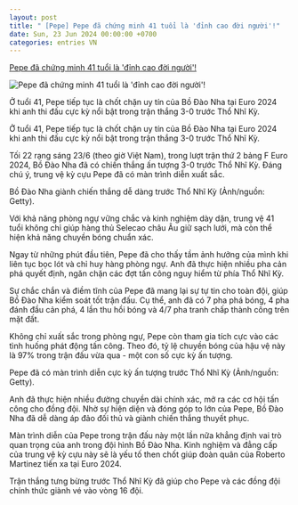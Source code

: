 ```yaml
---
layout: post
title: " [Pepe] Pepe đã chứng minh 41 tuổi là 'đỉnh cao đời người'!"
date: Sun, 23 Jun 2024 00:00:00 +0700
categories: entries VN
---
```

[Pepe đã chứng minh 41 tuổi là 'đỉnh cao đời người'!](https://thethao247.vn/euro/426-o-tuoi-41-pepe-da-chung-minh-tuoi-tac-chi-la-con-so-d332880.html)

![Pepe đã chứng minh 41 tuổi là 'đỉnh cao đời người'!](https://cdn-img.thethao247.vn/storage/files/camhm/social-thumb/2024/06/23/6677279a5853e.jpg)

Ở tuổi 41, Pepe tiếp tục là chốt chặn uy tín của Bồ Đào Nha tại Euro 2024 khi anh thi đấu cực kỳ nổi bật trong trận thắng 3-0 trước Thổ Nhĩ Kỳ.

Ở tuổi 41, Pepe tiếp tục là chốt chặn uy tín của Bồ Đào Nha tại Euro 2024 khi anh thi đấu cực kỳ nổi bật trong trận thắng 3-0 trước Thổ Nhĩ Kỳ.

Tối 22 rạng sáng 23/6 (theo giờ Việt Nam), trong lượt trận thứ 2 bảng F Euro 2024, Bồ Đào Nha đã có chiến thắng ấn tượng 3-0 trước Thổ Nhĩ Kỳ. Đáng chú ý, trung vệ kỳ cựu Pepe đã có màn trình diễn xuất sắc.

Bồ Đào Nha giành chiến thắng dễ dàng trước Thổ Nhĩ Kỳ (Ảnh/nguồn: Getty).

Với khả năng phòng ngự vững chắc và kinh nghiệm dày dặn, trung vệ 41 tuổi không chỉ giúp hàng thủ Selecao châu Âu giữ sạch lưới, mà còn thể hiện khả năng chuyền bóng chuẩn xác.

Ngay từ những phút đầu tiên, Pepe đã cho thấy tầm ảnh hưởng của mình khi liên tục bọc lót và chỉ huy hàng phòng ngự. Anh đã thực hiện nhiều pha cản phá quyết định, ngăn chặn các đợt tấn công nguy hiểm từ phía Thổ Nhĩ Kỳ.

Sự chắc chắn và điềm tĩnh của Pepe đã mang lại sự tự tin cho toàn đội, giúp Bồ Đào Nha kiểm soát tốt trận đấu. Cụ thể, anh đã có 7 pha phá bóng, 4 pha đánh đầu cản phá, 4 lần thu hồi bóng và 4/7 pha tranh chấp thành công trên mặt đất.

Không chỉ xuất sắc trong phòng ngự, Pepe còn tham gia tích cực vào các tình huống phát động tấn công. Theo đó, tỷ lệ chuyền bóng của hậu vệ này là 97% trong trận đấu vừa qua - một con số cực kỳ ấn tượng.

Pepe đã có màn trình diễn cực kỳ ấn tượng trước Thổ Nhĩ Kỳ (Ảnh/nguồn: Getty).

Anh đã thực hiện nhiều đường chuyền dài chính xác, mở ra các cơ hội tấn công cho đồng đội. Nhờ sự hiện diện và đóng góp to lớn của Pepe, Bồ Đào Nha đã dễ dàng áp đảo đối thủ và giành chiến thắng thuyết phục.

Màn trình diễn của Pepe trong trận đấu này một lần nữa khẳng định vai trò quan trọng của anh trong đội hình Bồ Đào Nha. Kinh nghiệm và đẳng cấp của trung vệ kỳ cựu này sẽ là yếu tố then chốt giúp đoàn quân của Roberto Martinez tiến xa tại Euro 2024.

Trận thắng tưng bừng trước Thổ Nhĩ Kỳ đã giúp cho Pepe và các đồng đội chính thức giành vé vào vòng 16 đội.

